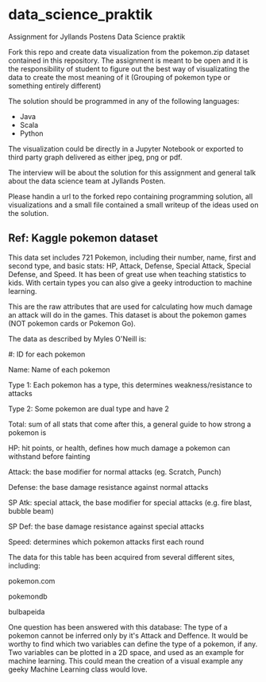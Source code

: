 # data_science_praktik
Assignment for Jyllands Postens Data Science praktik

Fork this repo and create data visualization from the pokemon.zip dataset contained in this repository. The assignment is meant to be open and it is the responsibility of student to figure out the best way of visualizating the data to create the most meaning of it (Grouping of pokemon type or something entirely different)

The solution should be programmed in any of the following languages:
- Java
- Scala
- Python

The visualization could be directly in a Jupyter Notebook or exported to third party graph delivered as either jpeg, png or pdf. 

The interview will be about the solution for this assignment and general talk about the data science team at Jyllands Posten. 

Please handin a url to the forked repo containing programming solution, all visualizations and a small file contained a small writeup of the ideas used on the solution.

## Ref: Kaggle pokemon dataset

This data set includes 721 Pokemon, including their number, name, first and second type, and basic stats: HP, Attack, Defense, Special Attack, Special Defense, and Speed. It has been of great use when teaching statistics to kids. With certain types you can also give a geeky introduction to machine learning.

This are the raw attributes that are used for calculating how much damage an attack will do in the games. This dataset is about the pokemon games (NOT pokemon cards or Pokemon Go).

The data as described by Myles O'Neill is:

#: ID for each pokemon

Name: Name of each pokemon

Type 1: Each pokemon has a type, this determines weakness/resistance to attacks

Type 2: Some pokemon are dual type and have 2

Total: sum of all stats that come after this, a general guide to how strong a pokemon is

HP: hit points, or health, defines how much damage a pokemon can withstand before fainting

Attack: the base modifier for normal attacks (eg. Scratch, Punch)

Defense: the base damage resistance against normal attacks

SP Atk: special attack, the base modifier for special attacks (e.g. fire blast, bubble beam)

SP Def: the base damage resistance against special attacks

Speed: determines which pokemon attacks first each round

The data for this table has been acquired from several different sites, including:

pokemon.com

pokemondb

bulbapeida

One question has been answered with this database: The type of a pokemon cannot be inferred only by it's Attack and Deffence. It would be worthy to find which two variables can define the type of a pokemon, if any. Two variables can be plotted in a 2D space, and used as an example for machine learning. This could mean the creation of a visual example any geeky Machine Learning class would love.
